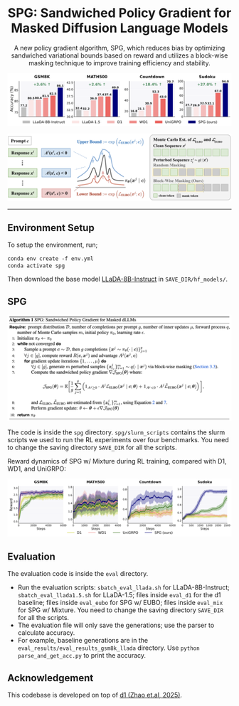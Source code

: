 <div  align="center">
    <h1>SPG: Sandwiched Policy Gradient for Masked Diffusion Language Models</h1>
  <p>A new policy gradient algorithm, SPG, which reduces bias by optimizing sandwiched variational bounds based on reward and utilizes a block-wise masking technique to improve training efficiency and stability.</p>
</div>



![Results](media/barplot.png)

![main](media/main.png)


<div align="center">
  <hr width="100%">
</div>


## Environment Setup

To setup the environment, run;
```
conda env create -f env.yml
conda activate spg
```
Then download the base model [LLaDA-8B-Instruct](https://huggingface.co/GSAI-ML/LLaDA-8B-Instruct) in `SAVE_DIR/hf_models/`.


## SPG
![alg](media/alg.png)

The code is inside the `spg` directory. `spg/slurm_scripts` contains the slurm scripts we used to run the RL experiments over four benchmarks. You need to change the saving directory `SAVE_DIR` for all the scripts.

Reward dynamics of SPG w/ Mixture during RL training, compared with D1, WD1, and UniGRPO:

![RL Curves](media/curve.png)



## Evaluation

The evaluation code is inside the `eval` directory.

- Run the evaluation scripts: `sbatch_eval_llada.sh` for LLaDA-8B-Instruct; `sbatch_eval_llada1.5.sh` for LLaDA-1.5; files inside `eval_d1` for the d1 baseline; files inside `eval_eubo` for SPG w/ EUBO; files inside `eval_mix` for SPG w/ Mixture. You need to change the saving directory `SAVE_DIR` for all the scripts.
- The evaluation file will only save the generations; use the parser to calculate accuracy.
- For example, baseline generations are in the `eval_results/eval_results_gsm8k_llada` directory. Use `python parse_and_get_acc.py` to print the accuracy.


## Acknowledgement

This codebase is developed on top of [d1 (Zhao et.al, 2025)](https://github.com/dllm-reasoning/d1).
